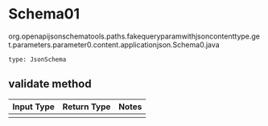 # Schema01
org.openapijsonschematools.paths.fakequeryparamwithjsoncontenttype.get.parameters.parameter0.content.applicationjson.Schema0.java
```
type: JsonSchema
```

## validate method
Input Type | Return Type | Notes
------------ | ------------- | -------------
 |  |
